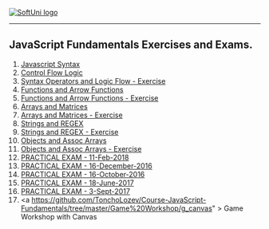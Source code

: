 <a href="https://softuni.bg/trainings/courses" rel="Courses">  ![SoftUni logo][logo] <a/>

[logo]: http://innovationstarterbox.bg/wp-content/uploads/2016/05/Softuni_logo_trasparent.png "Logo Title Text 2"

---
## <b> JavaScript Fundamentals</b> Exercises and Exams. 
1. <a href="https://github.com/TonchoLozev/Course-JavaScript-Fundamentals/tree/master/01.Lab-Javascript%20Syntax" > Javascript Syntax </a> 
2. <a href="https://github.com/TonchoLozev/Course-JavaScript-Fundamentals/tree/master/02.Lab-Control-Flow-Logic" > Control Flow Logic </a> 
3. <a href="https://github.com/TonchoLozev/Course-JavaScript-Fundamentals/tree/master/03.Exercise-Syntax-Operators-and-Logic-Flow" > Syntax Operators and Logic Flow - Exercise </a> 
4. <a href="https://github.com/TonchoLozev/Course-JavaScript-Fundamentals/tree/master/04.Lab-Functions-and-Arrow-Functions" > Functions and Arrow Functions </a>
5. <a href="https://github.com/TonchoLozev/Course-JavaScript-Fundamentals/tree/master/05.Exercise-Functions-and-Arrow-Functions" > Functions and Arrow Functions - Exercise </a>
6. <a href="https://github.com/TonchoLozev/Course-JavaScript-Fundamentals/tree/master/06.Lab-Arrays-and-Matrices" > Arrays and Matrices </a>
7. <a href="https://github.com/TonchoLozev/Course-JavaScript-Fundamentals/tree/master/07.Exercise-Arrays-and-Matrices" > Arrays and Matrices - Exercise </a> 
8. <a href="https://github.com/TonchoLozev/Course-JavaScript-Fundamentals/tree/master/08.Lab-Strings-and-REGEX" > Strings and REGEX </a>
9. <a href="https://github.com/TonchoLozev/Course-JavaScript-Fundamentals/tree/master/09.Exercise-Strings-and-REGEX" > Strings and REGEX - Exercise </a>
10. <a href="https://github.com/TonchoLozev/Course-JavaScript-Fundamentals/tree/master/10.Lab-Objects-and-Assoc-Arrays" > Objects and Assoc Arrays </a>
11. <a href="https://github.com/TonchoLozev/Course-JavaScript-Fundamentals/tree/master/11.Exercise-Objects-and-Assoc-Arrays" > Objects and Assoc Arrays - Exercise </a>
12. <a href="https://github.com/TonchoLozev/Course-JavaScript-Fundamentals/tree/master/JS-Fundamentals-Exam-11-Feb-2018" > PRACTICAL EXAM - 11-Feb-2018  </a>
13. <a href="https://github.com/TonchoLozev/Course-JavaScript-Fundamentals/tree/master/JS-Fundamentals-Exam-16-December-2016" > PRACTICAL EXAM - 16-December-2016  </a>
14. <a href="https://github.com/TonchoLozev/Course-JavaScript-Fundamentals/tree/master/JS-Fundamentals-Exam-16-October-2016" > PRACTICAL EXAM - 16-October-2016  </a>
15. <a href="https://github.com/TonchoLozev/Course-JavaScript-Fundamentals/tree/master/JS-Fundamentals-Exam-18-June-2017" > PRACTICAL EXAM - 18-June-2017  </a>
16. <a href="https://github.com/TonchoLozev/Course-JavaScript-Fundamentals/tree/master/JS-Fundamentals-Retake-Exam-3-Sept-2017" > PRACTICAL EXAM - 3-Sept-2017  </a>
17. <a https://github.com/TonchoLozev/Course-JavaScript-Fundamentals/tree/master/Game%20Workshop/g_canvas" > Game Workshop with Canvas  </a>